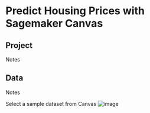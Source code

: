 # Predict Housing Prices with Sagemaker Canvas

## Project
Notes

## Data
Notes

Select a sample dataset from Canvas
![image](https://github.com/jingle77/AWS-Projects/blob/main/sagemaker-canvas-housing-price-prediction/Canvas%20Datasets.PNG)


